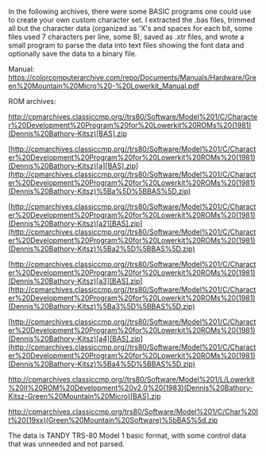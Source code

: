 In the following archives, there were some BASIC programs one could use to create your own custom character set.  I extracted the .bas files, trimmed all but the character data (organized as 'X's and spaces for each bit, some files used 7 characters per line, some 8), saved as .xtr files, and wrote a small program to parse the data into text files showing the font data and optionally save the data to a binary file.

Manual: https://colorcomputerarchive.com/repo/Documents/Manuals/Hardware/Green%20Mountain%20Micro%20-%20Lowerkit_Manual.pdf

ROM archives:

http://cpmarchives.classiccmp.org//trs80/Software/Model%201/C/Character%20Development%20Program%20for%20Lowerkit%20ROMs%20(1981)(Dennis%20Bathory-Kitsz)[BAS].zip

[http://cpmarchives.classiccmp.org//trs80/Software/Model%201/C/Character%20Development%20Program%20for%20Lowerkit%20ROMs%20(1981)(Dennis%20Bathory-Kitsz)[a][BAS].zip](http://cpmarchives.classiccmp.org//trs80/Software/Model%201/C/Character%20Development%20Program%20for%20Lowerkit%20ROMs%20(1981)(Dennis%20Bathory-Kitsz)%5Ba%5D%5BBAS%5D.zip)

[http://cpmarchives.classiccmp.org//trs80/Software/Model%201/C/Character%20Development%20Program%20for%20Lowerkit%20ROMs%20(1981)(Dennis%20Bathory-Kitsz)[a2][BAS].zip](http://cpmarchives.classiccmp.org//trs80/Software/Model%201/C/Character%20Development%20Program%20for%20Lowerkit%20ROMs%20(1981)(Dennis%20Bathory-Kitsz)%5Ba2%5D%5BBAS%5D.zip)

[http://cpmarchives.classiccmp.org//trs80/Software/Model%201/C/Character%20Development%20Program%20for%20Lowerkit%20ROMs%20(1981)(Dennis%20Bathory-Kitsz)[a3][BAS].zip](http://cpmarchives.classiccmp.org//trs80/Software/Model%201/C/Character%20Development%20Program%20for%20Lowerkit%20ROMs%20(1981)(Dennis%20Bathory-Kitsz)%5Ba3%5D%5BBAS%5D.zip)

[http://cpmarchives.classiccmp.org//trs80/Software/Model%201/C/Character%20Development%20Program%20for%20Lowerkit%20ROMs%20(1981)(Dennis%20Bathory-Kitsz)[a4][BAS].zip](http://cpmarchives.classiccmp.org//trs80/Software/Model%201/C/Character%20Development%20Program%20for%20Lowerkit%20ROMs%20(1981)(Dennis%20Bathory-Kitsz)%5Ba4%5D%5BBAS%5D.zip)

http://cpmarchives.classiccmp.org//trs80/Software/Model%201/L/Lowerkit%20II%20ROM%20Development%20v2.0%20(1983)(Dennis%20Bathory-Kitsz-Green%20Mountain%20Micro)[BAS].zip

http://cpmarchives.classiccmp.org/trs80/Software/Model%201/C/Char%20It%20(19xx)(Green%20Mountain%20Software)%5bBAS%5d.zip

The data is TANDY TRS-80 Model 1 basic format, with some control data that was unneeded and not parsed.
